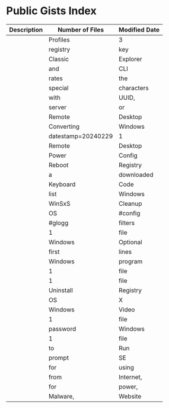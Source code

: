 # Public Gists Index
| Description | Number of Files | Modified Date |
|-------------|-----------------| ------------- |
| [](https://gist.github.com/fced1b2b5b522642871421349d701e0d) | Profiles | 3 |
| [](https://gist.github.com/a4c747ac58ec82189487e84c3990c0a0) | registry | key |
| [](https://gist.github.com/a774b41901ca0f6a9a10028e9ec9ef1b) | Classic | Explorer |
| [](https://gist.github.com/33142ebf325205aab5cb6b799b8bf050) | and | CLI |
| [](https://gist.github.com/98465b45056aa13a4d95fc327e46e3c9) | rates | the |
| [](https://gist.github.com/0fecd89deeb78a40eb8a251780492704) | special | characters |
| [](https://gist.github.com/6f60ca5c38169d262e155fb10ccc3062) | with | UUID, |
| [](https://gist.github.com/66bb06c4ca3b0b9ae38042044766c1e7) | server | or |
| [](https://gist.github.com/731401953fd12ad8e955482b0ca06689) | Remote | Desktop |
| [](https://gist.github.com/6766a8cbea30e00771affcd435d7960f) | Converting | Windows |
| [](https://gist.github.com/bde8827ea8d5910e909bb5bbfe41cdce) | datestamp=20240229 | 1 |
| [](https://gist.github.com/89b2c2d24c9372152db9c66ec3393c58) | Remote | Desktop |
| [](https://gist.github.com/c15b8499610318c97cb96d6602bda9a5) | Power | Config |
| [](https://gist.github.com/d76954f4525edfa54a37452fd8b10ece) | Reboot | Registry |
| [](https://gist.github.com/f940421d28b087476d63ce49fd966399) | a | downloaded |
| [](https://gist.github.com/a08ecfa460753bec8788967ee38c511d) | Keyboard | Code |
| [](https://gist.github.com/cff7bb1719b98278b5499affcf7af6ee) | list | Windows |
| [](https://gist.github.com/2150686ff833e1f6cd00bc4345aa869b) | WinSxS | Cleanup |
| [](https://gist.github.com/e4928b7679f33e79831726901b08f610) | OS | #config |
| [](https://gist.github.com/d18ed126659eba7f30d55cf0f5b8fdfa) | #glogg | filters |
| [](https://gist.github.com/1c493c45cfdf0f7f2360f92e3d1128b1) | 1 | file |
| [](https://gist.github.com/949e46e5bfcc84223edd645ffd35928f) | Windows | Optional |
| [](https://gist.github.com/ff19c0625ec1e393bdb3fbbf597810cc) | first | lines |
| [](https://gist.github.com/4df4076f171c81c113eb96f50b23b633) | Windows | program |
| [](https://gist.github.com/e67e8fba9e0926433c84348af96b83fc) | 1 | file |
| [](https://gist.github.com/a08ee0040e36586ffa577673e10d4ef0) | 1 | file |
| [](https://gist.github.com/9c4369f3b2d5473ef9e2ab382c7e0ad8) | Uninstall | Registry |
| [](https://gist.github.com/f0c99e24c08119b5d308f5a9829cabda) | OS | X |
| [](https://gist.github.com/7c6e9bb2cdf4ecc2db1afa1c012c73ee) | Windows | Video |
| [](https://gist.github.com/4f0a1e704e26fa3302a1fa6d98d68df9) | 1 | file |
| [](https://gist.github.com/a6121492c3e4b2ccc9bca42c6cd59f8e) | password | Windows |
| [](https://gist.github.com/19b19fd74f5b864115183091c4ff5ecd) | 1 | file |
| [](https://gist.github.com/159f5cb6c4cb19c84f7ac2408054d89a) | to | Run |
| [](https://gist.github.com/e4d673bf61573b8d6ea1bc50a71003cd) | prompt | SE |
| [](https://gist.github.com/d64569b29a491a22270628eaec8899a0) | for | using |
| [](https://gist.github.com/e7d98081f6e30e8a373b439c75ef0266) | from | Internet, |
| [](https://gist.github.com/2bcb84a82cb000fca5dcf001a7f81cd4) | for | power, |
| [](https://gist.github.com/9a82f5404196137fb8a88d3f49bf4499) | Malware, | Website |
